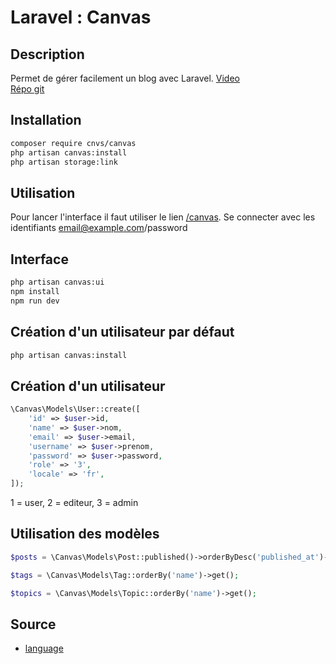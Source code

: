 # Laravel : Canvas

## Description

Permet de gérer facilement  un blog avec Laravel.
[Video](https://www.youtube.com/watch?v=Ghd75k-jQog&list=PLEhEHUEU3x5pcQJHE8WBLqlHt2o3q5O-f&index=17)  
[Répo git](https://github.com/cnvs/canvas#installation)

## Installation

```sh
composer require cnvs/canvas
php artisan canvas:install
php artisan storage:link
```

## Utilisation

Pour lancer l'interface il faut utiliser le lien [/canvas](http://localhost:8000/canvas).
Se connecter avec les identifiants email@example.com/password

## Interface

```sh
php artisan canvas:ui
npm install
npm run dev
```

## Création d'un utilisateur par défaut

```sh
php artisan canvas:install
```

## Création d'un utilisateur

```php
\Canvas\Models\User::create([
    'id' => $user->id,
    'name' => $user->nom,
    'email' => $user->email,
    'username' => $user->prenom,
    'password' => $user->password,
    'role' => '3',
    'locale' => 'fr',
]);
```

1 = user, 2 = editeur, 3 = admin

## Utilisation des modèles

```php
$posts = \Canvas\Models\Post::published()->orderByDesc('published_at')->take(3)->get();
```

```php
$tags = \Canvas\Models\Tag::orderBy('name')->get();
```

```php
$topics = \Canvas\Models\Topic::orderBy('name')->get();
```

## Source

* [language](https://github.com/austintoddj/canvas#installation)